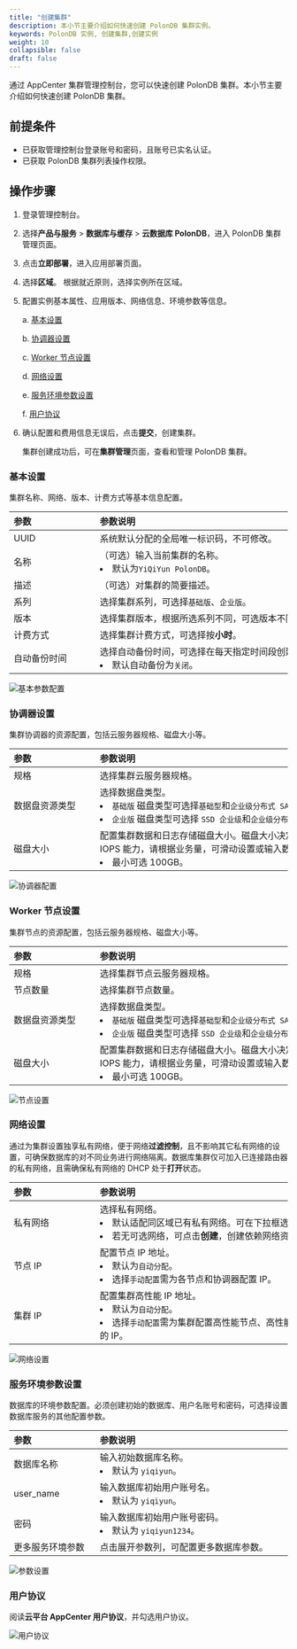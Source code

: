 ```yaml
---
title: "创建集群"
description: 本小节主要介绍如何快速创建 PolonDB 集群实例。 
keywords: PolonDB 实例, 创建集群,创建实例
weight: 10
collapsible: false
draft: false
---
```


通过 AppCenter 集群管理控制台，您可以快速创建 PolonDB 集群。本小节主要介绍如何快速创建 PolonDB 集群。

## 前提条件

- 已获取管理控制台登录账号和密码，且账号已实名认证。
- 已获取  PolonDB 集群列表操作权限。

## 操作步骤

1. 登录管理控制台。
2. 选择**产品与服务** > **数据库与缓存** > **云数据库 PolonDB**，进入 PolonDB 集群管理页面。
3. 点击**立即部署**，进入应用部署页面。
4. 选择**区域**。
   根据就近原则，选择实例所在区域。
5. 配置实例基本属性、应用版本、网络信息、环境参数等信息。
   
   a. [基本设置](#基本设置)

   b. [协调器设置](#协调器设置)

   c. [Worker 节点设置](#worker-节点设置)

   d. [网络设置](#网络设置)

   e. [服务环境参数设置](#服务环境参数设置)

   f. [用户协议](#用户协议)

6. 确认配置和费用信息无误后，点击**提交**，创建集群。
   
   集群创建成功后，可在**集群管理**页面，查看和管理 PolonDB 集群。

### 基本设置

集群名称、网络、版本、计费方式等基本信息配置。

| <span style="display:inline-block;width:140px">参数</span> | <span style="display:inline-block;width:520px">参数说明</span> |
| :--------------------------------------------------------- | :----------------------------------------------------------- |
| UUID                                                       | 系统默认分配的全局唯一标识码，不可修改。                     |
| 名称                                                       | （可选）输入当前集群的名称。<li>默认为`YiQiYun PolonDB`。    |
| 描述                                                       | （可选）对集群的简要描述。                                   |
| 系列                                                       | 选择集群系列，可选择`基础版`、`企业版`。                     |
| 版本                                                       | 选择集群版本，根据所选系列不同，可选版本不同。               |
| 计费方式                                                   | 选择集群计费方式，可选择按**小时**。                         |
| 自动备份时间                                               | 选择自动备份时间，可选择在每天指定时间段创建备份。<li>默认自动备份为`关闭`。 |

![基本参数配置](../../_images/base_step_1.png)

### 协调器设置

集群协调器的资源配置，包括云服务器规格、磁盘大小等。

|<span style="display:inline-block;width:140px">参数</span> |<span style="display:inline-block;width:520px">参数说明</span>|
|:----|:----|
|   规格     |  选择集群云服务器规格。  |
|   数据盘资源类型     |  选择数据盘类型。 <li>`基础版` 磁盘类型可选择`基础型`和`企业级分布式 SAN (NeonSAN)`。<li>`企业版` 磁盘类型可选择 `SSD 企业级`和`企业级分布式 SAN (NeonSAN)`。 |
|   磁盘大小 |  配置集群数据和日志存储磁盘大小。磁盘大小决定了数据库最大容量以及 IOPS 能力，请根据业务量，可滑动设置或输入数字配置集群磁盘大小。<li>最小可选 100GB。| 

![协调器配置](../../_images/base_step_2.png)

### Worker 节点设置

集群节点的资源配置，包括云服务器规格、磁盘大小等。

|<span style="display:inline-block;width:140px">参数</span> |<span style="display:inline-block;width:520px">参数说明</span>|
|:----|:----|
|   规格     |  选择集群节点云服务器规格。  |
|   节点数量     |  选择集群节点数量。  |
|   数据盘资源类型     |  选择数据盘类型。 <li>`基础版` 磁盘类型可选择`基础型`和`企业级分布式 SAN (NeonSAN)`。<li>`企业版` 磁盘类型可选择 `SSD 企业级`和`企业级分布式 SAN (NeonSAN)`。 |
|   磁盘大小 |  配置集群数据和日志存储磁盘大小。磁盘大小决定了数据库最大容量以及 IOPS 能力，请根据业务量，可滑动设置或输入数字配置集群磁盘大小。<li>最小可选 100GB。| 

![节点设置](../../_images/base_step_3.png)

### 网络设置

通过为集群设置独享私有网络，便于网络**过滤控制**，且不影响其它私有网络的设置，可确保数据库的对不同业务进行网络隔离。数据库集群仅可加入已连接路由器的私有网络，且需确保私有网络的 DHCP 处于**打开**状态。 

|<span style="display:inline-block;width:140px">参数</span> |<span style="display:inline-block;width:520px">参数说明</span>|
|:----|:----|
|   私有网络     |  选择私有网络。<li>默认适配同区域已有私有网络。可在下拉框选择已有私有网络。<li>若无可选网络，可点击**创建**，创建依赖网络资源。  |
|   节点 IP   |  配置节点 IP 地址。<li>默认为`自动分配`。<li> 选择`手动配置`需为各节点和协调器配置 IP。  |
|   集群 IP      |   配置集群高性能 IP 地址。<li>默认为`自动分配`。<li>选择`手动配置`需为集群配置高性能节点、高性能只读节点、协调器节点的 IP。   |

![网络设置](../../_images/base_step_4.png)

### 服务环境参数设置

数据库的环境参数配置。必须创建初始的数据库、用户名账号和密码，可选择设置数据库服务的其他配置参数。

| <span style="display:inline-block;width:140px">参数</span> | <span style="display:inline-block;width:520px">参数说明</span> |
| :--------------------------------------------------------- | :----------------------------------------------------------- |
| 数据库名称                                                 | 输入初始数据库名称。<li>默认为 `yiqiyun`。                   |
| user_name                                                  | 输入数据库初始用户账号名。<li>默认为 `yiqiyun`。             |
| 密码                                                       | 输入数据库初始用户账号密码。<li>默认为 `yiqiyun1234`。       |
| 更多服务环境参数                                           | 点击展开参数列，可配置更多数据库参数。                       |

![参数设置](../../_images/base_step_5.png)

### 用户协议

阅读**云平台 AppCenter 用户协议**，并勾选用户协议。

![用户协议](../../_images/base_step_6.png)

